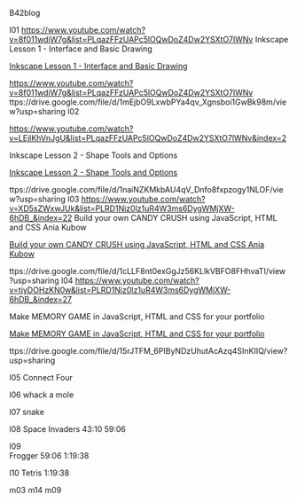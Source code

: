 B42blog

l01
https://www.youtube.com/watch?v=8f011wdiW7g&list=PLqazFFzUAPc5lOQwDoZ4Dw2YSXtO7lWNv
Inkscape Lesson 1 - Interface and Basic Drawing

<a href='https://www.youtube.com/watch?v=8f011wdiW7g&list=PLqazFFzUAPc5lOQwDoZ4Dw2YSXtO7lWNv'>Inkscape Lesson 1 - Interface and Basic Drawing</a>

https://www.youtube.com/watch?v=8f011wdiW7g&list=PLqazFFzUAPc5lOQwDoZ4Dw2YSXtO7lWNv
ttps://drive.google.com/file/d/1mEjbO9LxwbPYa4qv_Xgnsboi1GwBk98m/view?usp=sharing
l02

https://www.youtube.com/watch?v=LEjlKhVnJgU&list=PLqazFFzUAPc5lOQwDoZ4Dw2YSXtO7lWNv&index=2

Inkscape Lesson 2 - Shape Tools and Options

<a href='https://www.youtube.com/watch?v=LEjlKhVnJgU&list=PLqazFFzUAPc5lOQwDoZ4Dw2YSXtO7lWNv&index=2'>Inkscape Lesson 2 - Shape Tools and Options</a>


ttps://drive.google.com/file/d/1naiNZKMkbAU4qV_Dnfo8fxpzogy1NLOF/view?usp=sharing
l03
https://www.youtube.com/watch?v=XD5sZWxwJUk&list=PLRD1Niz0lz1uR4W3ms6DygWMjXW-6hDB_&index=22
Build your own CANDY CRUSH using JavaScript, HTML and CSS Ania Kubow

<a href='https://www.youtube.com/watch?v=XD5sZWxwJUk&list=PLRD1Niz0lz1uR4W3ms6DygWMjXW-6hDB_&index=22'>Build your own CANDY CRUSH using JavaScript, HTML and CSS Ania Kubow</a>


ttps://drive.google.com/file/d/1cLLF8nt0exGgJz56KLlkVBFO8FHhvaTI/view?usp=sharing
l04
https://www.youtube.com/watch?v=tjyDOHzKN0w&list=PLRD1Niz0lz1uR4W3ms6DygWMjXW-6hDB_&index=27

Make MEMORY GAME in JavaScript, HTML and CSS for your portfolio

<a href='https://www.youtube.com/watch?v=tjyDOHzKN0w&list=PLRD1Niz0lz1uR4W3ms6DygWMjXW-6hDB_&index=27'>Make MEMORY GAME in JavaScript, HTML and CSS for your portfolio</a>


ttps://drive.google.com/file/d/15rJTFM_6PIByNDzUhutAcAzq4SInKIIQ/view?usp=sharing

l05
Connect Four
<source src="https://drive.google.com/uc?export=view&id=17FH9DbhL53ARPDt5GjbwOisop9319mxS" type="audio/mpeg">



l06
whack a mole
<source src="https://drive.google.com/uc?export=view&id=1hDOvv2ALuiuWlnLQMYWJ81SBowNVatCq" type="audio/mpeg">





l07
snake
<source src="https://drive.google.com/uc?export=view&id=1Ju9UM7p1okpK_C6a3ad4JKFbkPGvEXCq" type="audio/mpeg">




l08
 Space Invaders 
 43:10
 59:06
<source src="https://drive.google.com/uc?export=view&id=1658ThxrAV0Cxknu2kn9z2-arESzjxRCm" type="audio/mpeg">





l09    
Frogger
59:06
1:19:38
<source src="https://drive.google.com/uc?export=view&id=1xEwwZoT8Kp0xBnDrMbItjwpeSj7K8v65" type="audio/mpeg">



l10
Tetris
1:19:38
<source src="https://drive.google.com/uc?export=view&id=1A_JoQfyCvT_a9fgYkW3BXEendzLmvdhh" type="audio/mpeg">


m03
m14
m09




